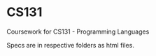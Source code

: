 # CS131
Coursework for CS131 - Programming Languages

Specs are in respective folders as html files.
